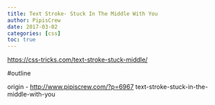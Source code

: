 ```yaml
---
title: Text Stroke- Stuck In The Middle With You
author: PipisCrew
date: 2017-03-02
categories: [css]
toc: true
---
```


https://css-tricks.com/text-stroke-stuck-middle/

#outline

origin - http://www.pipiscrew.com/?p=6967 text-stroke-stuck-in-the-middle-with-you